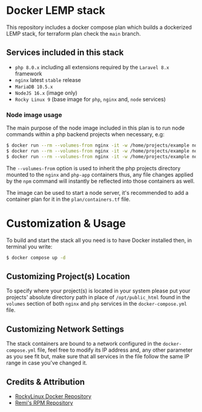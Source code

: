 # Docker LEMP stack

This repository includes a docker compose plan which builds a dockerized LEMP stack, for terraform plan check the `main` branch.

## Services included in this stack

- `php 8.0.x` including all extensions required by the `Laravel 8.x` framework
- `nginx` latest `stable` release
- `MariaDB 10.5.x`
- `NodeJS 16.x` (image only)
- `Rocky Linux 9` (base image for `php`, `nginx` and, `node` services)

### Node image usage

The main purpose of the node image included in this plan is to run node commands within a php backend projects when necessary, e.g:

```bash
$ docker run --rm --volumes-from nginx -it -w /home/projects/example node npm install
$ docker run --rm --volumes-from nginx -it -w /home/projects/example node npm run build
$ docker run --rm --volumes-from nginx -it -w /home/projects/example node vue build --target lib --name some_library library.js
```

The `--volumes-from` option is used to inherit the php projects directory mounted to the `nginx` and `php-app` containers thus, any file changes applied by the `npm` command will instantly be reflected into those containers as well.

The image can be used to start a node server, it's recommended to add a container plan for it in the `plan/containers.tf` file.

# Customization &amp; Usage

To build and start the stack all you need is to have Docker installed then, in terminal you write:

```bash
$ docker compose up -d
```

## Customizing Project(s) Location

To specify where your project(s) is located in your system please put your projects' absolute directory path in place of `/opt/public_html` found in the `volumes` section of both `nginx` and `php` services in the `docker-compose.yml` file.

## Customizing Network Settings

The stack containers are bound to a network configured in the `docker-compose.yml` file, feel free to modify its IP address and, any other parameter as you see fit but, make sure that all services in the file follow the same IP range in case you've changed it.

## Credits &amp; Attribution

- [RockyLinux Docker Repository](https://hub.docker.com/u/rockylinux)
- [Remi's RPM Repository](https://rpms.remirepo.net)
